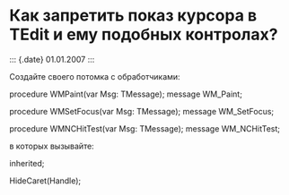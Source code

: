 Как запретить показ курсора в TEdit и ему подобных контролах?
=============================================================

::: {.date}
01.01.2007
:::

Создайте своего потомка с обработчиками:

procedure WMPaint(var Msg: TMessage); message WM\_Paint;

procedure WMSetFocus(var Msg: TMessage); message WM\_SetFocus;

procedure WMNCHitTest(var Msg: TMessage); message WM\_NCHitTest;

в которых вызывайте:

inherited;

HideCaret(Handle);
